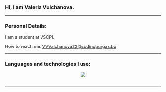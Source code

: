 ### Hi, I am Valeria Vulchanova.

<hr>

### Personal Details:

I am a student at VSCPI.

How to reach me: VVValchanova23@codingburgas.bg



<hr>


### Languages and technologies I use:
<div align="center">
  <img src="https://skillicons.dev/icons?i=qt,cpp,html,css,js,c"/>
  
 
</div>

<br>
<hr>



 







